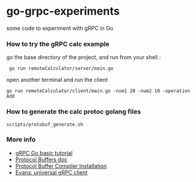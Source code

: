 # go-grpc-experiments
some code to experiment with gRPC in Go

### How to try the gRPC calc example

go the base directory of the project, and run from your shell :

     go run remoteCalculator/server/main.go 

open another terminal and run the client 

    go run remoteCalculator/client/main.go -num1 20 -num2 10 -operation Add

### How to generate the calc protoc golang files

    scripts/protobuf_generate.sh
    

### More info

+ [gRPC Go basic tutorial](https://grpc.io/docs/languages/go/basics/)
+ [Protocol Buffers doc](https://protobuf.dev/)
+ [Protocol Buffer Compiler Installation](https://grpc.io/docs/protoc-installation/)
+ [Evans: universal gRPC client](https://github.com/ktr0731/evans)